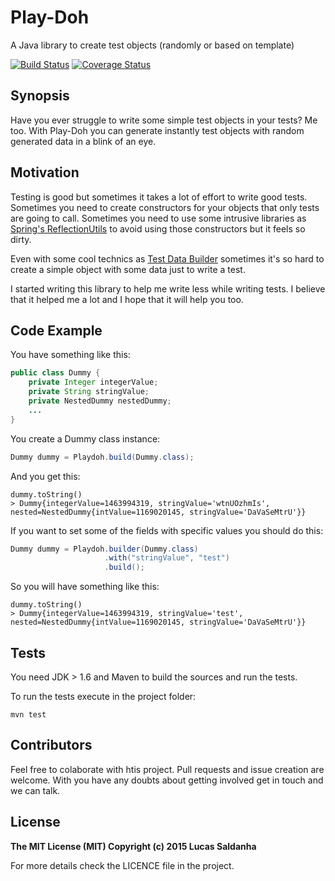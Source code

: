 # Play-Doh
A Java library to create test objects (randomly or based on template)

[![Build Status](https://travis-ci.org/lucassaldanha/playdoh.svg?branch=master)](https://travis-ci.org/lucassaldanha/playdoh) [![Coverage Status](https://coveralls.io/repos/lucassaldanha/playdoh/badge.svg)](https://coveralls.io/r/lucassaldanha/playdoh)

## Synopsis

Have you ever struggle to write some simple test objects in your tests? Me too. With Play-Doh you can generate instantly test objects with random generated data in a blink of an eye.

## Motivation

Testing is good but sometimes it takes a lot of effort to write good tests. Sometimes you need to create constructors for your objects that only tests are going to call. Sometimes you need to use some intrusive libraries as [Spring's ReflectionUtils](http://docs.spring.io/spring/docs/current/javadoc-api/org/springframework/util/ReflectionUtils.html) to avoid using those constructors but it feels so dirty.

Even with some cool technics as [Test Data Builder](http://nat.truemesh.com/archives/000714.html) sometimes it's so hard to create a simple object with some data just to write a test.

I started writing this library to help me write less while writing tests. I believe that it helped me a lot and I hope that it will help you too.

## Code Example

You have something like this:
```java
public class Dummy {
    private Integer integerValue;
    private String stringValue;
    private NestedDummy nestedDummy;
    ...
}
```

You create a Dummy class instance:
```java
Dummy dummy = Playdoh.build(Dummy.class);
```

And you get this:
```
dummy.toString()
> Dummy{integerValue=1463994319, stringValue='wtnUOzhmIs', nested=NestedDummy{intValue=1169020145, stringValue='DaVaSeMtrU'}}
```

If you want to set some of the fields with specific values you should do this:
```java
Dummy dummy = Playdoh.builder(Dummy.class)
                     .with("stringValue", "test")
                     .build();
```

So you will have something like this:
```
dummy.toString()
> Dummy{integerValue=1463994319, stringValue='test', nested=NestedDummy{intValue=1169020145, stringValue='DaVaSeMtrU'}}
```

## Tests

You need JDK > 1.6 and Maven to build the sources and run the tests.

To run the tests execute in the project folder:
```
mvn test
```

## Contributors

Feel free to colaborate with htis project. Pull requests and issue creation are welcome. With you have any doubts about getting involved get in touch and we can talk.

## License

**The MIT License (MIT) Copyright (c) 2015 Lucas Saldanha**

For more details check the LICENCE file in the project.
